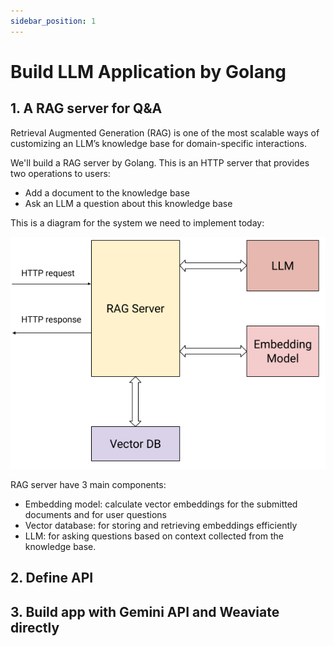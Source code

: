 ```yaml
---
sidebar_position: 1
---
```


# Build LLM Application by Golang

## 1. A RAG server for Q&A

Retrieval Augmented Generation (RAG) is one of the most scalable ways of customizing an LLM’s knowledge base for domain-specific interactions.

We'll build a RAG server by Golang. This is an HTTP server that provides two operations to users:
* Add a document to the knowledge base
* Ask an LLM a question about this knowledge base

This is a diagram for the system we need to implement today:

![RAG Server Diagram](../img/rag-server-diagram.png)

RAG server have 3 main components:
* Embedding model: calculate vector embeddings for the submitted documents and for user questions
* Vector database: for storing and retrieving embeddings efficiently
* LLM: for asking questions based on context collected from the knowledge base.

## 2. Define API

## 3. Build app with Gemini API and Weaviate directly